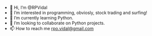 - 👋 Hi, I’m @RPVidal
- 👀 I’m interested in programming, obviosly, stock trading and surfing!
- 🌱 I’m currently learning Python.
- 💞️ I’m looking to collaborate on Python projects.
- 📫 How to reach me rpo.vidal@gmail.com

<!---
RPVidal/RPVidal is a ✨ special ✨ repository because its `README.md` (this file) appears on your GitHub profile.
You can click the Preview link to take a look at your changes.
--->
